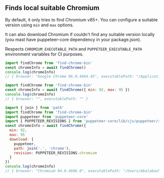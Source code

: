 ## Finds local suitable Chromium

By default, it only tries to find Chromium v85+. You can configure a suitable version using `min` and `max` options.

It can also download Chromium if couldn't find any suitable version locally (you mast have puppeteer-core dependency in your package.json).

Respects `CHROMIUM_EXECUTABLE_PATH` and `PUPPETEER_EXECUTABLE_PATH` environment variables for CI purposes.

```js
import findChrome from 'find-chrome-bin'
const chromeInfo = await findChrome()
console.log(chromeInfo)
// { browser: "Google Chrome 96.0.4664.45", executablePath: "/Applications/Google Chrome.app/Contents/MacOS/Google Chrome" }
```

```js
import findChrome from 'find-chrome-bin'
const chromeInfo = await findChrome({ min: 92, max: 95 })
console.log(chromeInfo)
// { browser: "", executablePath: "" }
```

```js
import { join } from 'path'
import findChrome from 'find-chrome-bin'
import puppeteer from 'puppeteer-core'
import { PUPPETEER_REVISIONS } from 'puppeteer-core/lib/cjs/puppeteer/revisions'
const chromeInfo = await findChrome({
  min: 92,
  max: 95
  download: {
    puppeteer,
    path: join('.', 'chrome'),
    revision: PUPPETEER_REVISIONS.chromium
  }
})
console.log(chromeInfo) 
// { browser: "Chromium 94.0.4606.0", executablePath: "/Users/mbalabash/Projects/opensource/find-chrome-bin/example/chrome/mac-911515/chrome-mac/Chromium.app/Contents/MacOS/Chromium" }
```
